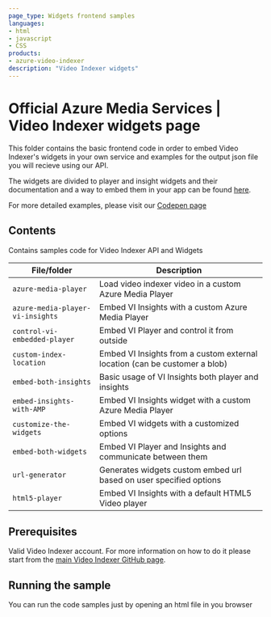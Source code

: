 ```yaml
---
page_type: Widgets frontend samples
languages:
- html
- javascript
- CSS
products:
- azure-video-indexer
description: "Video Indexer widgets"
---
```


# Official Azure Media Services | Video Indexer widgets page

<!-- 
Guidelines on README format: https://review.docs.microsoft.com/help/onboard/admin/samples/concepts/readme-template?branch=master

Guidance on onboarding samples to docs.microsoft.com/samples: https://review.docs.microsoft.com/help/onboard/admin/samples/process/onboarding?branch=master

Taxonomies for products and languages: https://review.docs.microsoft.com/new-hope/information-architecture/metadata/taxonomies?branch=master
-->

This folder contains the basic frontend code in order to embed Video Indexer's widgets in your own service and examples for the output json file you will recieve using our API.

The widgets are divided to player and insight widgets and their documentation and a way to embed them in your app can be found [here](https://docs.microsoft.com/en-us/azure/media-services/video-indexer/video-indexer-embed-widgets).

For more detailed examples, please visit our [Codepen page](https://codepen.io/videoindexer/)

## Contents

Contains samples code for Video Indexer API and Widgets

| File/folder                       | Description                                |
|-----------------------------------|--------------------------------------------|
| `azure-media-player`              | Load video indexer video in a custom Azure Media Player                        |
| `azure-media-player-vi-insights`  | Embed VI Insights with a custom Azure Media Player                             |
| `control-vi-embedded-player`      | Embed VI Player and control it from outside                                    |
| `custom-index-location`           | Embed VI Insights from a custom external location (can be customer a blob)     |
| `embed-both-insights`             | Basic usage of VI Insights both player and insights                            |
| `embed-insights-with-AMP`         | Embed VI Insights widget with a custom Azure Media Player                      |
| `customize-the-widgets`           | Embed VI widgets with a customized options                                     |
| `embed-both-widgets`              | Embed VI Player and Insights and communicate between them                      |
| `url-generator`                   | Generates widgets custom embed url based on user specified options             |
| `html5-player`                    | Embed VI Insights with a default HTML5 Video player                            |


## Prerequisites

Valid Video Indexer account. For more information on how to do it please start from the [main Video Indexer GitHub page](https://github.com/itayar/media-services-video-indexer).

<!--
Outline the required components and tools that a user might need to have on their machine in order to run the sample. This can be anything from frameworks, SDKs, OS versions or IDE releases. 
-->

## Running the sample

<!-- Outline step-by-step instructions to execute the sample and see its output. Include steps for executing the sample from the IDE, starting specific services in the Azure portal or anything related to the overall launch of the code. -->
You can run the code samples just by opening an html file in you browser


